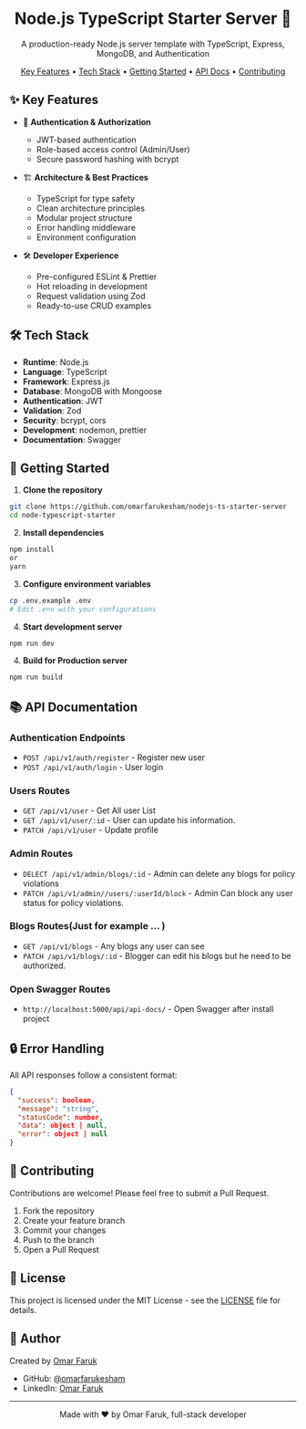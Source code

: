 <h1 align="center">
  Node.js TypeScript Starter Server 🚀
</h1>

<p align="center">
  A production-ready Node.js server template with TypeScript, Express, MongoDB, and Authentication
</p>

<p align="center">
  <a href="#key-features">Key Features</a> •
  <a href="#tech-stack">Tech Stack</a> •
  <a href="#getting-started">Getting Started</a> •
  <a href="#api-documentation">API Docs</a> •
  <a href="#contributing">Contributing</a>
</p>

## ✨ Key Features

- 🔐 **Authentication & Authorization**
  - JWT-based authentication
  - Role-based access control (Admin/User)
  - Secure password hashing with bcrypt

- 🏗️ **Architecture & Best Practices**
  - TypeScript for type safety
  - Clean architecture principles
  - Modular project structure
  - Error handling middleware
  - Environment configuration
  
- 🛠️ **Developer Experience**
  - Pre-configured ESLint & Prettier
  - Hot reloading in development
  - Request validation using Zod
  - Ready-to-use CRUD examples

## 🛠️ Tech Stack

- **Runtime**: Node.js
- **Language**: TypeScript
- **Framework**: Express.js
- **Database**: MongoDB with Mongoose
- **Authentication**: JWT
- **Validation**: Zod
- **Security**: bcrypt, cors
- **Development**: nodemon, prettier
- **Documentation**: Swagger

## 🚀 Getting Started

1. **Clone the repository**
```bash
git clone https://github.com/omarfarukesham/nodejs-ts-starter-server
cd node-typescript-starter
```

2. **Install dependencies**
```bash
npm install 
or
yarn
```

3. **Configure environment variables**
```bash
cp .env.example .env
# Edit .env with your configurations
```

4. **Start development server**
```bash
npm run dev
```
4. **Build for Production server**
```bash
npm run build
```

## 📚 API Documentation

### Authentication Endpoints
- `POST /api/v1/auth/register` - Register new user
- `POST /api/v1/auth/login` - User login

### Users Routes
- `GET /api/v1/user` - Get All user List 
- `GET /api/v1/user/:id` - User can update his information.
- `PATCH /api/v1/user` - Update profile

### Admin Routes
- `DELECT /api/v1/admin/blogs/:id` - Admin can delete any blogs for policy violations 
- `PATCH /api/v1/admin//users/:userId/block` - Admin Can block any user status for policy violations. 

### Blogs Routes(Just for example ... )
- `GET /api/v1/blogs` - Any blogs  any user can see 
- `PATCH /api/v1/blogs/:id` - Blogger can edit his blogs but he need to be authorized. 

### Open Swagger Routes
- `http://localhost:5000/api/api-docs/` - Open Swagger after install project 



## 🔒 Error Handling

All API responses follow a consistent format:

```json
{
  "success": boolean,
  "message": "string",
  "statusCode": number,
  "data": object | null,
  "error": object | null
}
```

## 🤝 Contributing

Contributions are welcome! Please feel free to submit a Pull Request.

1. Fork the repository
2. Create your feature branch
3. Commit your changes
4. Push to the branch
5. Open a Pull Request

## 📝 License

This project is licensed under the MIT License - see the [LICENSE](LICENSE) file for details.

## 👤 Author

Created by [Omar Faruk](https://github.com/omarfarukesham)

- GitHub: [@omarfarukesham](https://github.com/omarfarukesham)
- LinkedIn: [Omar Faruk](https://www.linkedin.com/in/omarfaruk7/)

---

<p align="center">
  Made with ❤️ by Omar Faruk, full-stack developer
</p>